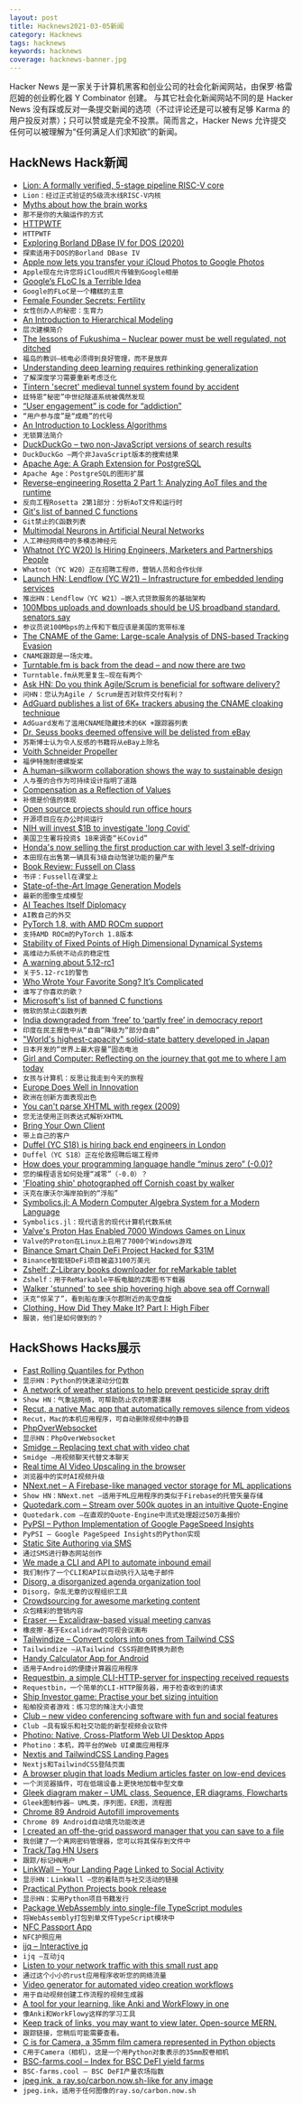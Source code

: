```yaml
---
layout: post
title: Hacknews2021-03-05新闻
category: Hacknews
tags: hacknews
keywords: hacknews
coverage: hacknews-banner.jpg
---
```


Hacker News 是一家关于计算机黑客和创业公司的社会化新闻网站，由保罗·格雷厄姆的创业孵化器 Y Combinator 创建。
与其它社会化新闻网站不同的是 Hacker News 没有踩或反对一条提交新闻的选项（不过评论还是可以被有足够 Karma 的用户投反对票）；只可以赞或是完全不投票。简而言之，Hacker News 允许提交任何可以被理解为“任何满足人们求知欲”的新闻。

## HackNews Hack新闻


- [Lion: A formally verified, 5-stage pipeline RISC-V core](https://github.com/standardsemiconductor/lion)
- `Lion：经过正式验证的5级流水线RISC-V内核`
- [Myths about how the brain works](https://nautil.us/issue/98/mind/that-is-not-how-your-brain-works)
- `那不是你的大脑运作的方式`
- [HTTPWTF](https://httptoolkit.tech/blog/http-wtf/)
- `HTTPWTF`
- [Exploring Borland DBase IV for DOS (2020)](https://psychocod3r.wordpress.com/2020/07/21/exploring-borland-dbase-iv-for-dos/)
- `探索适用于DOS的Borland DBase IV`
- [Apple now lets you transfer your iCloud Photos to Google Photos](https://support.apple.com/en-us/HT208514)
- `Apple现在允许您将iCloud照片传输到Google相册`
- [Google’s FLoC Is a Terrible Idea](https://www.eff.org/deeplinks/2021/03/googles-floc-terrible-idea)
- `Google的FLoC是一个糟糕的主意`
- [Female Founder Secrets: Fertility](https://femfosec.com/fertility/)
- `女性创办人的秘密：生育力`
- [An Introduction to Hierarchical Modeling](http://mfviz.com/hierarchical-models/)
- `层次建模简介`
- [The lessons of Fukushima – Nuclear power must be well regulated, not ditched](https://www.economist.com/leaders/2021/03/06/nuclear-power-must-be-well-regulated-not-ditched)
- `福岛的教训–核电必须得到良好管理，而不是放弃`
- [Understanding deep learning requires rethinking generalization](https://cacm.acm.org/magazines/2021/3/250713-understanding-deep-learning-still-requires-rethinking-generalization/fulltext)
- `了解深度学习需要重新考虑泛化`
- [Tintern 'secret' medieval tunnel system found by accident](https://www.bbc.co.uk/news/uk-wales-56281726)
- `廷特恩“秘密”中世纪隧道系统被偶然发现`
- [“User engagement” is code for “addiction”](https://medium.com/swlh/user-engagement-is-code-for-addiction-a2f50d36d7ac)
- `“用户参与度”是“成瘾”的代号`
- [An Introduction to Lockless Algorithms](https://lwn.net/Articles/844224/)
- `无锁算法简介`
- [DuckDuckGo – two non-JavaScript versions of search results](https://help.duckduckgo.com/duckduckgo-help-pages/features/non-javascript/)
- `DuckDuckGo –两个非JavaScript版本的搜索结果`
- [Apache Age: A Graph Extension for PostgreSQL](https://age.apache.org/)
- `Apache Age：PostgreSQL的图形扩展`
- [Reverse-engineering Rosetta 2 Part 1: Analyzing AoT files and the runtime](https://ffri.github.io/ProjectChampollion/part1/)
- `反向工程Rosetta 2第1部分：分析AoT文件和运行时`
- [Git's list of banned C functions](https://github.com/git/git/blob/master/banned.h)
- `Git禁止的C函数列表`
- [Multimodal Neurons in Artificial Neural Networks](https://openai.com/blog/multimodal-neurons/)
- `人工神经网络中的多模态神经元`
- [Whatnot (YC W20) Is Hiring Engineers, Marketers and Partnerships People](https://jobs.lever.co/whatnot)
- `Whatnot（YC W20）正在招聘工程师，营销人员和合作伙伴`
- [Launch HN: Lendflow (YC W21) – Infrastructure for embedded lending services](item?id=26347962)
- `推出HN：Lendflow（YC W21）–嵌入式贷款服务的基础架构`
- [100Mbps uploads and downloads should be US broadband standard, senators say](https://arstechnica.com/tech-policy/2021/03/100mbps-uploads-and-downloads-should-be-us-broadband-standard-senators-say/)
- `参议员说100Mbps的上传和下载应该是美国的宽带标准`
- [The CNAME of the Game: Large-scale Analysis of DNS-based Tracking Evasion](https://arxiv.org/abs/2102.09301)
- `CNAME跟踪是一场灾难。 `
- [Turntable.fm is back from the dead – and now there are two](https://www.theverge.com/2021/3/4/22313793/turntable-fm-return-two-versions-original)
- `Turntable.fm从死里复生–现在有两个`
- [Ask HN: Do you think Agile/Scrum is beneficial for software delivery?](item?id=26345235)
- `问HN：您认为Agile / Scrum是否对软件交付有利？`
- [AdGuard publishes a list of 6K+ trackers abusing the CNAME cloaking technique](https://github.com/AdguardTeam/cname-trackers)
- `AdGuard发布了滥用CNAME隐藏技术的6K +跟踪器列表`
- [Dr. Seuss books deemed offensive will be delisted from eBay](https://www.wsj.com/articles/dr-seuss-books-deemed-offensive-will-be-delisted-from-ebay-11614884201)
- `苏斯博士认为令人反感的书籍将从eBay上除名`
- [Voith Schneider Propeller](https://en.wikipedia.org/wiki/Voith_Schneider_Propeller)
- `福伊特施耐德螺旋桨`
- [A human–silkworm collaboration shows the way to sustainable design](https://psyche.co/ideas/a-humansilkworm-collaboration-shows-the-way-to-sustainable-design)
- `人与蚕的合作为可持续设计指明了道路`
- [Compensation as a Reflection of Values](https://oxide.computer/blog/compensation-as-a-reflection-of-values/)
- `补偿是价值的体现`
- [Open source projects should run office hours](https://simonwillison.net/2021/Feb/19/office-hours/)
- `开源项目应在办公时间运行`
- [NIH will invest $1B to investigate 'long Covid'](https://www.nature.com/articles/d41586-021-00586-y)
- `美国卫生署将投资$ 1B来调查“长Covid”`
- [Honda's now selling the first production car with level 3 self-driving](https://www.thedrive.com/news/39609/hondas-now-selling-the-worlds-first-production-car-with-level-3-self-driving-tech)
- `本田现在出售第一辆具有3级自动驾驶功能的量产车`
- [Book Review: Fussell on Class](https://astralcodexten.substack.com/p/book-review-fussell-on-class)
- `书评：Fussell在课堂上`
- [State-of-the-Art Image Generation Models](https://arankomatsuzaki.wordpress.com/2021/03/04/state-of-the-art-image-generative-models/)
- `最新的图像生成模型`
- [AI Teaches Itself Diplomacy](https://spectrum.ieee.org/tech-talk/robotics/artificial-intelligence/ai-learns-diplomacy-gaming)
- `AI教自己的外交`
- [PyTorch 1.8, with AMD ROCm support](https://github.com/pytorch/pytorch/releases/tag/v1.8.0)
- `支持AMD ROCm的PyTorch 1.8版本`
- [Stability of Fixed Points of High Dimensional Dynamical Systems](https://adipandas.github.io/posts/2021/03/fixed-point-high-dim/)
- `高维动力系统不动点的稳定性`
- [A warning about 5.12-rc1](https://lwn.net/Articles/848265/)
- `关于5.12-rc1的警告`
- [Who Wrote Your Favorite Song? It’s Complicated](https://www.wsj.com/articles/who-really-wrote-your-favorite-song-its-complicated-11614176253)
- `谁写了你喜欢的歌？`
- [Microsoft's list of banned C functions](https://github.com/x509cert/banned/blob/master/banned.h)
- `微软的禁止C函数列表`
- [India downgraded from ‘free’ to ‘partly free’ in democracy report](https://www.hindustantimes.com/india-news/india-downgraded-from-free-to-partly-free-in-democracy-report-101614810847391.html)
- `印度在民主报告中从“自由”降级为“部分自由”`
- ["World's highest-capacity" solid-state battery developed in Japan](https://asia.nikkei.com/Business/Energy/World-s-highest-capacity-solid-state-battery-developed-in-Japan)
- `日本开发的“世界上最大容量”固态电池`
- [Girl and Computer: Reflecting on the journey that got me to where I am today](https://rmurphey.medium.com/girl-computer-31ecd328bc53)
- `女孩与计算机：反思让我走到今天的旅程`
- [Europe Does Well in Innovation](https://www.bloomberg.com/news/articles/2021-02-03/south-korea-leads-world-in-innovation-u-s-drops-out-of-top-10)
- `欧洲在创新方面表现出色`
- [You can't parse XHTML with regex (2009)](https://stackoverflow.com/questions/1732348/regex-match-open-tags-except-xhtml-self-contained-tags/1732454#1732454)
- `您无法使用正则表达式解析XHTML`
- [Bring Your Own Client](https://www.geoffreylitt.com/2021/03/05/bring-your-own-client.html)
- `带上自己的客户`
- [Duffel (YC S18) is hiring back end engineers in London](https://jobs.lever.co/duffel/b84d43ae-d244-4a26-803c-d155b96ce0eb)
- `Duffel（YC S18）正在伦敦招聘后端工程师`
- [How does your programming language handle “minus zero” (-0.0)?](https://lemire.me/blog/2021/03/04/how-does-your-programming-language-handle-minus-zero-0-0/)
- `您的编程语言如何处理“减零”（-0.0）？`
- ['Floating ship' photographed off Cornish coast by walker](https://www.bbc.co.uk/news/uk-england-cornwall-56286719)
- `沃克在康沃尔海岸拍到的“浮船”`
- [Symbolics.jl: A Modern Computer Algebra System for a Modern Language](https://discourse.julialang.org/t/ann-symbolics-jl-a-modern-computer-algebra-system-for-a-modern-language/56251)
- `Symbolics.jl：现代语言的现代计算机代数系统`
- [Valve's Proton Has Enabled 7000 Windows Games on Linux](https://boilingsteam.com/7000-windows-games-working-on-linux-with-proton/)
- `Valve的Proton在Linux上启用了7000个Windows游戏`
- [Binance Smart Chain DeFi Project Hacked for $31M](https://cryptobriefing.com/binance-smart-chain-defi-project-hacked-31-million/)
- `Binance智能链DeFi项目被盗3100万美元`
- [Zshelf: Z-Library books downloader for reMarkable tablet](https://github.com/khanhas/zshelf)
- `Zshelf：用于ReMarkable平板电脑的Z库图书下载器`
- [Walker 'stunned' to see ship hovering high above sea off Cornwall](https://www.theguardian.com/science/2021/mar/05/ship-hovering-above-sea-cornwall-optical-illusion)
- `沃克“惊呆了”，看到船在康沃尔郡附近的高空盘旋`
- [Clothing, How Did They Make It? Part I: High Fiber](https://acoup.blog/2021/03/05/collections-clothing-how-did-they-make-it-part-i-high-fiber/)
- `服装，他们是如何做到的？`


## HackShows Hacks展示

- [ Fast Rolling Quantiles for Python](https://github.com/marmarelis/rolling-quantiles)
- `显示HN：Python的快速滚动分位数`
- [ A network of weather stations to help prevent pesticide spray drift](https://cotl.com.au/launch.html)
- `Show HN：气象站网络，可帮助防止农药喷雾漂移`
- [ Recut, a native Mac app that automatically removes silence from videos](https://getrecut.com/)
- `Recut，Mac的本机应用程序，可自动删除视频中的静音`
- [ PhpOverWebsocket](https://github.com/nemiah/phpOverWebsocket)
- `显示HN：PhpOverWebsocket`
- [ Smidge – Replacing text chat with video chat](https://smidge.app)
- `Smidge –用视频聊天代替文本聊天`
- [ Real time AI Video Upscaling in the browser](https://vectorly.io/)
- `浏览器中的实时AI视频升级`
- [ NNext.net – A Firebase-like managed vector storage for ML applications](item?id=26324850)
- `Show HN：NNext.net –适用于ML应用程序的类似于Firebase的托管矢量存储`
- [ Quotedark.com – Stream over 500k quotes in an intuitive Quote-Engine](https://quotedark.com)
- `Quotedark.com –在直观的Quote-Engine中流式处理超过50万条报价`
- [ PyPSI – Python Implementation of Google PageSpeed Insights](https://github.com/FirePing32/PyPSI)
- `PyPSI – Google PageSpeed Insights的Python实现`
- [ Static Site Authoring via SMS](https://phasedust.com/)
- `通过SMS进行静态网站创作`
- [ We made a CLI and API to automate inbound email](item?id=26331181)
- `我们制作了一个CLI和API以自动执行入站电子邮件`
- [ Disorg, a disorganized agenda organization tool](https://gitlab.com/lincolnauster/disorg)
- `Disorg，杂乱无章的议程组织工具`
- [ Crowdsourcing for awesome marketing content](https://themangojelly.com/business)
- `众包精彩的营销内容`
- [ Eraser — Excalidraw-based visual meeting canvas](https://www.tryeraser.com)
- `橡皮擦-基于Excalidraw的可视会议画布`
- [ Tailwindize – Convert colors into ones from Tailwind CSS](https://quoorex.com/tailwindize)
- `Tailwindize –从Tailwind CSS将颜色转换为颜色`
- [ Handy Calculator App for Android](https://play.google.com/store/apps/details?id=me.hysa.tagcalc)
- `适用于Android的便捷计算器应用程序`
- [ Requestbin, a simple CLI-HTTP-server for inspecting received requests](https://github.com/fiatjaf/requestbin)
- `Requestbin，一个简单的CLI-HTTP服务器，用于检查收到的请求`
- [ Ship Investor game: Practise your bet sizing intuition](https://static.loop54.com/ship-investor.html)
- `船舶投资者游戏：练习您的赌注大小直觉`
- [ Club – new video conferencing software with fun and social features](https://withlocals.club/)
- `Club –具有娱乐和社交功能的新型视频会议软件`
- [ Photino: Native, Cross-Platform Web UI Desktop Apps](https://www.tryphotino.io/)
- `Photino：本机，跨平台的Web UI桌面应用程序`
- [ Nextjs and TailwindCSS Landing Pages](https://next-tails.vercel.app/)
- `Nextjs和TailwindCSS登陆页面`
- [ A browser plugin that loads Medium articles faster on low-end devices](https://addons.mozilla.org/en-US/firefox/addon/medium-unplugged/)
- `一个浏览器插件，可在低端设备上更快地加载中型文章`
- [ Gleek diagram maker – UML class, Sequence, ER diagrams, Flowcharts](https://www.gleek.io)
- `Gleek图制作器– UML类，序列图，ER图，流程图`
- [ Chrome 89 Android Autofill improvements](https://github.com/android-password-store/Android-Password-Store/issues/926)
- `Chrome 89 Android自动填充功能改进`
- [ I created an off-the-grid password manager that you can save to a file](https://www.passpilot.com/)
- `我创建了一个离网密码管理器，您可以将其保存到文件中`
- [ Track/Tag HN Users](item?id=26332652)
- `跟踪/标记HN用户`
- [ LinkWall – Your Landing Page Linked to Social Activity](https://linkwall.me)
- `显示HN：LinkWall –您的着陆页与社交活动的链接`
- [ Practical Python Projects book release](https://practicalpython.yasoob.me)
- `显示HN：实用Python项目书籍发行`
- [ Package WebAssembly into single-file TypeScript modules](https://github.com/gliese1337/wat2ts)
- `将WebAssembly打包到单文件TypeScript模块中`
- [ NFC Passport App](https://passportreader.app)
- `NFC护照应用`
- [ ijq – Interactive jq](https://sr.ht/~gpanders/ijq/)
- `ijq –互动jq`
- [ Listen to your network traffic with this small rust app](https://github.com/vvilhonen/nethoscope)
- `通过这个小小的rust应用程序收听您的网络流量`
- [ Video generator for automated video creation workflows](https://plainlyvideos.com/)
- `用于自动视频创建工作流程的视频生成器`
- [ A tool for your learning, like Anki and WorkFlowy in one](https://learnobittest.web.app/)
- `像Anki和WorkFlowy这样的学习工具`
- [ Keep track of links, you may want to view later. Open-source MERN.](https://github.com/amand33p/to-view-list-mern)
- `跟踪链接，您稍后可能需要查看。`
- [ C is for Camera, a 35mm film camera represented in Python objects](https://github.com/evildmp/C-is-for-Camera)
- `C用于Camera（相机），这是一个用Python对象表示的35mm胶卷相机`
- [ BSC-farms.cool – Index for BSC DeFI yield farms](https://bsc-farms.cool/)
- `BSC-farms.cool – BSC DeFI产量农场指数`
- [ jpeg.ink, a ray.so/carbon.now.sh-like for any image](https://jpeg.ink)
- `jpeg.ink，适用于任何图像的ray.so/carbon.now.sh`

